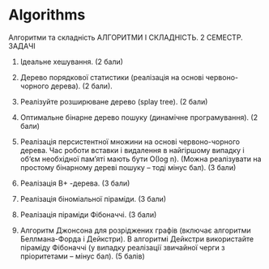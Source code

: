 # Algorithms

Алгоритми та складність 
АЛГОРИТМИ І СКЛАДНІСТЬ. 2 СЕМЕСТР. ЗАДАЧІ 
 
 
1. Ідеальне хешування. (2 бали) 
 
2. Дерево порядкової статистики (реалізація на основі червоно-чорного дерева). (2 бали). 
 
3. Реалізуйте розширюване дерево (splay tree). (2 бали) 
 
4. Оптимальне бінарне дерево пошуку (динамічне програмування). (2 бали) 
 
5. Реалізація персистентної множини на основі червоно-чорного дерева. Час роботи вставки і 
видалення в найгіршому випадку і  об‘єм  необхідної пам’яті  мають бути О(log  n).  (Можна 
реалізувати на простому бінарному дереві пошуку – тоді мінус бал). (3 бали) 
 
6. Реалізація В+ -дерева. (3 бали) 
 
7. Реалізація біноміальної піраміди. (3 бали) 
 
8. Реалізація піраміди Фібоначчі. (3 бали) 
 
9.  Алгоритм  Джонсона  для  розріджених  графів  (включає  алгоритми  Беллмана-Форда  і 
Дейкстри).  В  алгоритмі  Дейкстри  використайте  піраміду  Фібоначчі  (у  випадку  реалізації 
звичайної черги з пріоритетами – мінус бал). (5 балів) 
